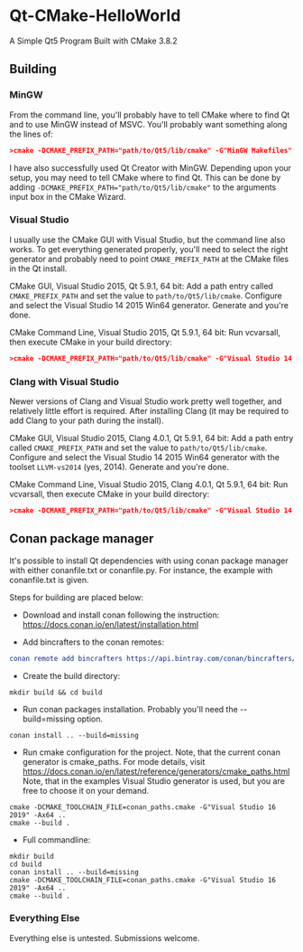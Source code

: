 Qt-CMake-HelloWorld
===================

A Simple Qt5 Program Built with CMake 3.8.2

## Building

### MinGW 

From the command line, you'll probably have to tell CMake where to find Qt and to use MinGW instead of MSVC. You'll probably want something along the lines of:

```cmake
>cmake -DCMAKE_PREFIX_PATH="path/to/Qt5/lib/cmake" -G"MinGW Makefiles" path/to/source
```

I have also successfully used Qt Creator with MinGW. Depending upon your setup, you may need to tell CMake where to find Qt. This can be done by adding `-DCMAKE_PREFIX_PATH="path/to/Qt5/lib/cmake"` to the arguments input box in the CMake Wizard.

### Visual Studio
I usually use the CMake GUI with Visual Studio, but the command line also works. To get everything generated properly, you'll need to select the right generator and probably need to point `CMAKE_PREFIX_PATH` at the CMake files in the Qt install.

CMake GUI, Visual Studio 2015, Qt 5.9.1, 64 bit: Add a path entry called `CMAKE_PREFIX_PATH` and set the value to `path/to/Qt5/lib/cmake`. Configure and select the Visual Studio 14 2015 Win64 generator. Generate and you're done.

CMake Command Line, Visual Studio 2015, Qt 5.9.1, 64 bit: Run vcvarsall, then execute CMake in your build directory:

```cmake
>cmake -DCMAKE_PREFIX_PATH="path/to/Qt5/lib/cmake" -G"Visual Studio 14 2015 Win64" path/to/source
```

### Clang with Visual Studio
Newer versions of Clang and Visual Studio work pretty well together, and relatively little effort is required. After installing Clang (it may be required to add Clang to your path during the install).

CMake GUI, Visual Studio 2015, Clang 4.0.1, Qt 5.9.1, 64 bit: Add a path entry called `CMAKE_PREFIX_PATH` and set the value to `path/to/Qt5/lib/cmake`. Configure and select the Visual Studio 14 2015 Win64 generator with the toolset `LLVM-vs2014` (yes, 2014). Generate and you're done.

CMake Command Line, Visual Studio 2015, Clang 4.0.1, Qt 5.9.1, 64 bit: Run vcvarsall, then execute CMake in your build directory:

```cmake
>cmake -DCMAKE_PREFIX_PATH="path/to/Qt5/lib/cmake" -G"Visual Studio 14 2015 Win64" -T"LLVM-vs2014" path/to/source
```

## Conan package manager

It's possible to install Qt dependencies with using conan package manager with either conanfile.txt or conanfile.py. For instance, the example with conanfile.txt is given.

Steps for building are placed below:

* Download and install conan following the instruction:
https://docs.conan.io/en/latest/installation.html

* Add bincrafters to the conan remotes:

```cmake 
conan remote add bincrafters https://api.bintray.com/conan/bincrafters/public-conan
```
* Create the build directory:
```shell
mkdir build && cd build
```
* Run conan packages installation. Probably you'll need the --build=missing option.
```shell
conan install .. --build=missing
```
* Run cmake configuration for the project. Note, that the current conan generator is cmake_paths.
For mode details, visit https://docs.conan.io/en/latest/reference/generators/cmake_paths.html
Note, that in the examples Visual Studio generator is used, but you are free to choose it on your demand.

```shell 
cmake -DCMAKE_TOOLCHAIN_FILE=conan_paths.cmake -G"Visual Studio 16 2019" -Ax64 ..
cmake --build .
```
* Full commandline:
```shell
mkdir build
cd build
conan install .. --build=missing
cmake -DCMAKE_TOOLCHAIN_FILE=conan_paths.cmake -G"Visual Studio 16 2019" -Ax64 ..
cmake --build .
```
### Everything Else 

Everything else is untested. Submissions welcome.
